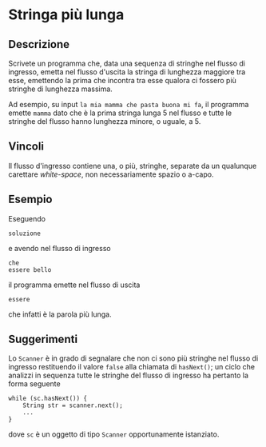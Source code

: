 Stringa più lunga
=================

Descrizione
-----------

Scrivete un programma che, data una sequenza di stringhe nel flusso di ingresso,
emetta nel flusso d'uscita la stringa di lunghezza maggiore tra esse, emettendo
la  prima che incontra tra esse qualora ci fossero più stringhe di lunghezza
massima.

Ad esempio, su input `la mia mamma che pasta buona mi fa`, il programma emette
`mamma` dato che è la prima stringa lunga 5 nel flusso e tutte le stringhe del
flusso hanno lunghezza minore, o uguale, a 5.


Vincoli
-------

Il flusso d'ingresso contiene una, o più, stringhe, separate da un qualunque
carettare *white-space*, non necessariamente spazio o a-capo.


Esempio
-------

Eseguendo

    soluzione

e avendo nel flusso di ingresso

    che
    essere bello

il programma emette nel flusso di uscita

    essere

che infatti è la parola più lunga.


Suggerimenti
------------

Lo `Scanner` è in grado di segnalare che non ci sono più stringhe nel flusso di
ingresso restituendo il valore `false` alla chiamata di `hasNext()`; un ciclo
che analizzi in sequenza tutte le stringhe del flusso di ingresso ha pertanto la
forma seguente

    while (sc.hasNext()) {
        String str = scanner.next();
        ...
    }

dove `sc` è un oggetto di tipo `Scanner` opportunamente istanziato.
